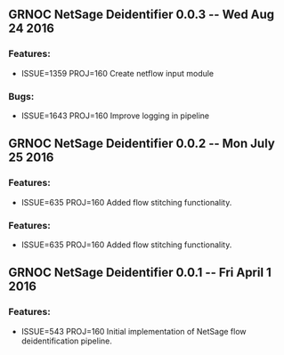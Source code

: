 ## GRNOC NetSage Deidentifier 0.0.3 -- Wed Aug 24 2016
### Features:
 * ISSUE=1359 PROJ=160 Create netflow input module
### Bugs:
 * ISSUE=1643 PROJ=160 Improve logging in pipeline

## GRNOC NetSage Deidentifier 0.0.2 -- Mon July 25 2016
### Features:
 * ISSUE=635 PROJ=160 Added flow stitching functionality. 

### Features:
 * ISSUE=635 PROJ=160 Added flow stitching functionality. 

## GRNOC NetSage Deidentifier 0.0.1 -- Fri April 1 2016

### Features:
 * ISSUE=543 PROJ=160 Initial implementation of NetSage flow deidentification pipeline. 

